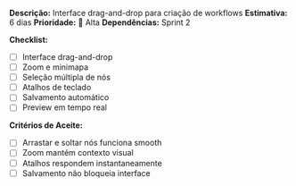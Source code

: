 **Descrição:** Interface drag-and-drop para criação de workflows
**Estimativa:** 6 dias
**Prioridade:** 🔴 Alta
**Dependências:** Sprint 2

**Checklist:**
- [ ] Interface drag-and-drop
- [ ] Zoom e minimapa
- [ ] Seleção múltipla de nós
- [ ] Atalhos de teclado
- [ ] Salvamento automático
- [ ] Preview em tempo real

**Critérios de Aceite:**
- [ ] Arrastar e soltar nós funciona smooth
- [ ] Zoom mantém contexto visual
- [ ] Atalhos respondem instantaneamente
- [ ] Salvamento não bloqueia interface
